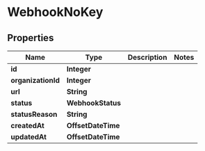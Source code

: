 

# WebhookNoKey


## Properties

| Name | Type | Description | Notes |
|------------ | ------------- | ------------- | -------------|
|**id** | **Integer** |  |  |
|**organizationId** | **Integer** |  |  |
|**url** | **String** |  |  |
|**status** | **WebhookStatus** |  |  |
|**statusReason** | **String** |  |  |
|**createdAt** | **OffsetDateTime** |  |  |
|**updatedAt** | **OffsetDateTime** |  |  |



